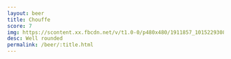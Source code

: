 ```yaml
---
layout: beer
title: Chouffe
score: 7
img: https://scontent.xx.fbcdn.net/v/t1.0-0/p480x480/1911857_10152293087523745_1264067765_n.jpg?oh=e2b99878004dd666e950ea49d79e6b7c&oe=5882C8C8
desc: Well rounded
permalink: /beer/:title.html
---
```

